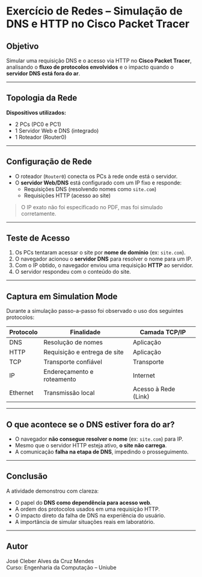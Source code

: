# Exercício de Redes – Simulação de DNS e HTTP no Cisco Packet Tracer

## Objetivo

Simular uma requisição DNS e o acesso via HTTP no **Cisco Packet Tracer**, analisando o **fluxo de protocolos envolvidos** e o impacto quando o **servidor DNS está fora do ar**.

---

## Topologia da Rede

**Dispositivos utilizados:**
- 2 PCs (PC0 e PC1)
- 1 Servidor Web e DNS (integrado)
- 1 Roteador (Router0)

---

## Configuração de Rede

- O roteador (`Router0`) conecta os PCs à rede onde está o servidor.
- O **servidor Web/DNS** está configurado com um IP fixo e responde:
  - Requisições DNS (resolvendo nomes como `site.com`)
  - Requisições HTTP (acesso ao site)

> O IP exato não foi especificado no PDF, mas foi simulado corretamente.

---

## Teste de Acesso

1. Os PCs tentaram acessar o site por **nome de domínio** (ex: `site.com`).
2. O navegador acionou o **servidor DNS** para resolver o nome para um IP.
3. Com o IP obtido, o navegador enviou uma requisição **HTTP** ao servidor.
4. O servidor respondeu com o conteúdo do site.

---

## Captura em Simulation Mode

Durante a simulação passo-a-passo foi observado o uso dos seguintes protocolos:

| Protocolo | Finalidade                 | Camada TCP/IP        |
|-----------|----------------------------|-----------------------|
| DNS       | Resolução de nomes         | Aplicação             |
| HTTP      | Requisição e entrega de site| Aplicação            |
| TCP       | Transporte confiável        | Transporte            |
| IP        | Endereçamento e roteamento | Internet              |
| Ethernet  | Transmissão local           | Acesso à Rede (Link)  |

---

## O que acontece se o DNS estiver fora do ar?

- O navegador **não consegue resolver o nome** (ex: `site.com`) para IP.
- Mesmo que o servidor HTTP esteja ativo, **o site não carrega**.
- A comunicação **falha na etapa de DNS**, impedindo o prosseguimento.

---

## Conclusão

A atividade demonstrou com clareza:

- O papel do **DNS como dependência para acesso web**.
- A ordem dos protocolos usados em uma requisição HTTP.
- O impacto direto da falha de DNS na experiência do usuário.
- A importância de simular situações reais em laboratório.

---

## Autor
José Cleber Alves da Cruz Mendes  
Curso: Engenharia da Computação – Uniube
